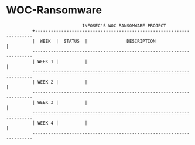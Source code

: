 # WOC-Ransomware

              
                                 INFOSEC'S WOC RANSOMWARE PROJECT
              +---------------------------------------------------------------------
              |  WEEK  |  STATUS  |               DESCRIPTION                      |
              ----------------------------------------------------------------------
              | WEEK 1 |          |                                                |
              ----------------------------------------------------------------------
              | WEEK 2 |          |                                                |
              ----------------------------------------------------------------------
              | WEEK 3 |          |                                                |
              ----------------------------------------------------------------------
              | WEEK 4 |          |                                                |
              ----------------------------------------------------------------------
  
